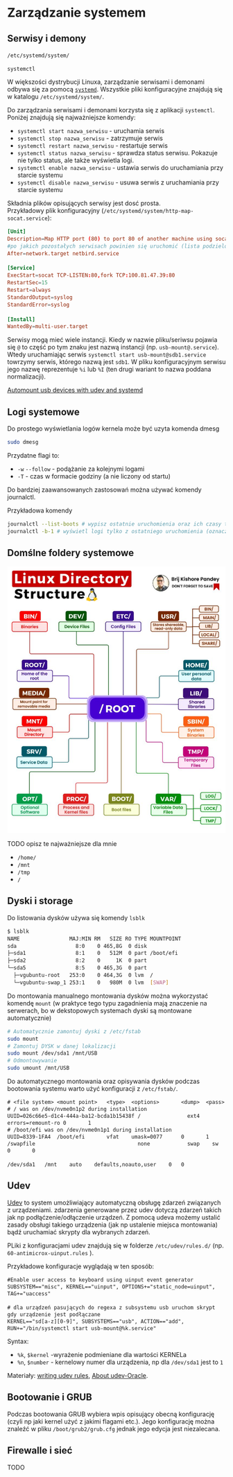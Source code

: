 # Zarządzanie systemem

## Serwisy i demony

`/etc/systemd/system/`

`systemctl`

W większości dystrybucji Linuxa, zarządzanie serwisami i demonami odbywa się za pomocą [`systemd`](https://systemd.io). Wszystkie pliki konfiguracyjne znajdują się w katalogu `/etc/systemd/system/`.

Do zarządzania serwisami i demonami korzysta się z aplikacji `systemctl`. Poniżej znajdują się najważniejsze komendy:

- `systemctl start nazwa_serwisu` - uruchamia serwis
- `systemctl stop nazwa_serwisu` - zatrzymuje serwis
- `systemctl restart nazwa_serwisu` - restartuje serwis
- `systemctl status nazwa_serwisu` - sprawdza status serwisu. Pokazuje nie tylko status, ale także wyświetla logi.
- `systemctl enable nazwa_serwisu` - ustawia serwis do uruchamiania przy starcie systemu
- `systemctl disable nazwa_serwisu` - usuwa serwis z uruchamiania przy starcie systemu

Składnia plików opisujących serwisy jest dosć prosta.  
Przykładowy plik konfiguracyjny (`/etc/systemd/system/http-map-socat.service`):

```toml
[Unit]
Description=Map HTTP port (80) to port 80 of another machine using socat
#po jakich pozostałych serwisach powinien się uruchomić (lista podzielona spacjami)
After=network.target netbird.service

[Service]
ExecStart=socat TCP-LISTEN:80,fork TCP:100.81.47.39:80
RestartSec=15
Restart=always
StandardOutput=syslog
StandardError=syslog

[Install]
WantedBy=multi-user.target
```

Serwisy mogą mieć wiele instancji. Kiedy w nazwie pliku/seriwsu pojawia się `@` to część po tym znaku jest nazwą instancji (np. `usb-mount@.service`). Wtedy uruchamiając serwis `systemctl start usb-mount@sdb1.service` towrzymy serwis, którego nazwą jest `sdb1`. W pliku konfiguracyjnym serwisu jego nazwę reprezentuje `%i` lub `%I` (ten drugi wariant to nazwa poddana normalizacji). 

[Automount usb devices with udev and systemd](https://andreafortuna.org/2019/06/26/automount-usb-devices-on-linux-using-udev-and-systemd/)


## Logi systemowe

Do prostego wyświetlania logów kernela może być uzyta komenda dmesg

```bash
sudo dmesg
```

Przydatne flagi to:

- `-w` `--follow` - podążanie za kolejnymi logami
- `-T` - czas w formacie godziny (a nie liczony od startu)

Do bardziej zaawansowanych zastosowań można używać komendy journalctl.

Przykładowa komendy

```bash
journalctl --list-boots # wypisz ostatnie uruchomienia oraz ich czasy trwania
journalctl -b-1 # wyświetl logi tylko z ostatniego uruchomienia (oznaczonego jako -1)
```

## Domślne foldery systemowe

![Schemat](assets/linux_directories.jpeg)

TODO opisz te najważniejsze dla mnie

- `/home/`
- `/mnt`
- `/tmp`
- `/`

## Dyski i storage

Do listowania dysków używa się komendy `lsblk`

```bash
$ lsblk
NAME                MAJ:MIN RM   SIZE RO TYPE MOUNTPOINT
sda                   8:0    0 465,8G  0 disk 
├─sda1                8:1    0   512M  0 part /boot/efi
├─sda2                8:2    0     1K  0 part 
└─sda5                8:5    0 465,3G  0 part 
  ├─vgubuntu-root   253:0    0 464,3G  0 lvm  /
  └─vgubuntu-swap_1 253:1    0   980M  0 lvm  [SWAP]
```

Do montowania manualnego montowania dysków można wykorzystać komendę `mount` (w praktyce tego typu zagadnienia mają znaczenie na serwerach, bo w dekstopowych systemach dyski są montowane automatycznie)

```bash
# Automatycznie zamontuj dyski z /etc/fstab
sudo mount
# Zamontuj DYSK w danej lokalizacji
sudo mount /dev/sda1 /mnt/USB
# Odmontowywanie
sudo umount /mnt/USB
```

Do automatycznego montowania oraz opisywania dysków podczas bootowania systemu warto użyć konfiguracji z `/etc/fstab/`.

```
# <file system> <mount point>   <type>  <options>       <dump>  <pass>
# / was on /dev/nvme0n1p2 during installation
UUID=026c66e5-d1c4-444a-ba12-bcda1b15438f /               ext4    errors=remount-ro 0       1
# /boot/efi was on /dev/nvme0n1p1 during installation
UUID=8339-1FA4  /boot/efi       vfat    umask=0077      0       1
/swapfile                                 none            swap    sw              0       0

/dev/sda1	/mnt	auto	defaults,noauto,user	0	0
```

## Udev

[Udev](https://wiki.archlinux.org/title/Udev) to system umożliwiający automatyczną obsługę zdarzeń związanych z urządzeniami. zdarzenia generowane przez udev dotyczą zdarzeń takich jak np podłąćzenie/odłączenie urządzeń. Z pomocą udeva możemy ustalić zasady obsługi takiego urządzenia (jak np ustalenie miejsca montowania) bądź uruchamiać skrypty dla wybranych zdarzeń.

PLiki z konfiguracjami udev znajdują się w folderze `/etc/udev/rules.d/` (np. `60-antimicrox-uinput.rules` ).

Przykładowe konfiguracje wyglądają w ten sposób:

```
#Enable user access to keyboard using uinput event generator
SUBSYSTEM=="misc", KERNEL=="uinput", OPTIONS+="static_node=uinput", TAG+="uaccess"

# dla urządzeń pasujących do regexa z subsystemu usb uruchom skrypt gdy urządzenie jest podłączane
KERNEL=="sd[a-z][0-9]", SUBSYSTEMS=="usb", ACTION=="add", RUN+="/bin/systemctl start usb-mount@%k.service"
```

Syntax:

- `%k`, `$kernel` -wyrażenie podmieniane dla wartości KERNELa
- `%n`, `$number` - kernelowy numer dla urządzenia, np dla `/dev/sda1` jest to `1`


Materiały: [writing udev rules](https://www.reactivated.net/writing_udev_rules.html), [About udev-Oracle](https://docs.oracle.com/en/operating-systems/oracle-linux/6/admin/about-udev-rules.html).

## Bootowanie i GRUB

Podczas bootowania GRUB wybiera wpis opisujący obecną konfigurację (czyli np jaki kernel użyć z jakimi flagami etc.). Jego konfigurację można znaleźć w pliku `/boot/grub2/grub.cfg` jednak jego edycja jest niezalecana.



## Firewalle i sieć

TODO
